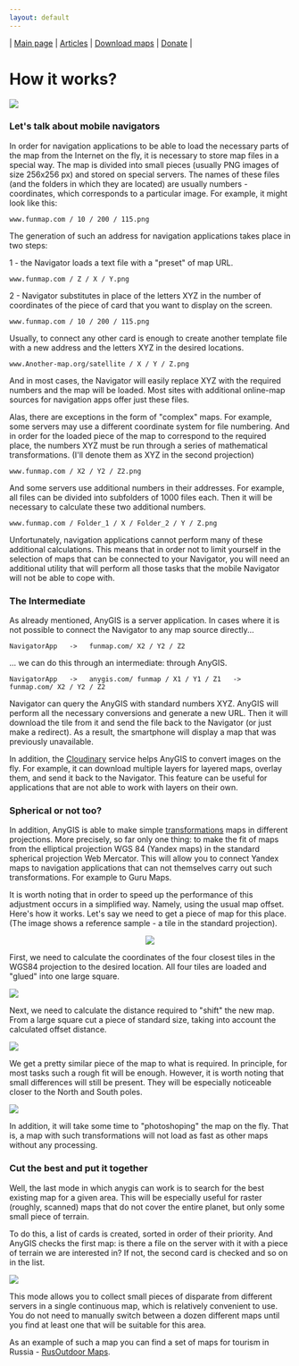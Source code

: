 ```yaml
---
layout: default
---
```


| [Main page][01] | [Articles][02] | [Download maps][03] | [Donate][04] |


[01]: /index_en
[02]: /Web/Html/Articles_en
[03]: /Web/Html/DownloadPage_en
[04]: https://www.donationalerts.com/r/nnngrach


# How it works?

![](/Web/Img/Tiles.png)

### Let's talk about mobile navigators

In order for navigation applications to be able to load the necessary parts of the map from the Internet on the fly, it is necessary to store map files in a special way. The map is divided into small pieces (usually PNG images of size 256x256 px) and stored on special servers. The names of these files (and the folders in which they are located) are usually numbers - coordinates, which corresponds to a particular image. For example, it might look like this:

```
www.funmap.com / 10 / 200 / 115.png
```


The generation of such an address for navigation applications takes place in two steps:

1 - the Navigator loads a text file with a "preset" of map URL.

```
www.funmap.com / Z / X / Y.png
```

2 - Navigator substitutes in place of the letters XYZ in the number of coordinates of the piece of card that you want to display on the screen. 

```
www.funmap.com / 10 / 200 / 115.png
```



Usually, to connect any other card is enough to create another template file with a new address and the letters XYZ in the desired locations.

```
www.Another-map.org/satellite / X / Y / Z.png
```

And in most cases, the Navigator will easily replace XYZ with the required numbers and the map will be loaded. Most sites with additional online-map sources for navigation apps offer just these files.

Alas, there are exceptions in the form of "complex" maps. For example, some servers may use a different coordinate system for file numbering. And in order for the loaded piece of the map to correspond to the required place, the numbers XYZ must be run through a series of mathematical transformations. (I'll denote them as XYZ in the second projection)

```
www.funmap.com / X2 / Y2 / Z2.png
```

And some servers use additional numbers in their addresses. For example, all files can be divided into subfolders of 1000 files each. Then it will be necessary to calculate these two additional numbers.

```
www.funmap.com / Folder_1 / X / Folder_2 / Y / Z.png
```

Unfortunately, navigation applications cannot perform many of these additional calculations. This means that in order not to limit yourself in the selection of maps that can be connected to your Navigator, you will need an additional utility that will perform all those tasks that the mobile Navigator will not be able to cope with.



### The Intermediate

As already mentioned, AnyGIS is a server application. In cases where it is not possible to connect the Navigator to any map source directly...

```
NavigatorApp   ->   funmap.com/ X2 / Y2 / Z2 
```

... we can do this through an intermediate: through AnyGIS.

```
NavigatorApp   ->   anygis.com/ funmap / X1 / Y1 / Z1   ->   funmap.com/ X2 / Y2 / Z2 
```

Navigator can query the AnyGIS with standard numbers XYZ. AnyGIS will perform all the necessary conversions and generate a new URL. Then it will download the tile from it and send the file back to the Navigator (or just make a redirect). As a result, the smartphone will display a map that was previously unavailable.


In addition, the [Cloudinary][1] service helps AnyGIS to convert images on the fly. For example, it can download multiple layers for layered maps, overlay them, and send it back to the Navigator. This feature can be useful for applications that are not able to work with layers on their own.



### Spherical or not too? 

In addition, AnyGIS is able to make simple [transformations][2] maps in different projections. More precisely, so far only one thing: to make the fit of maps from the elliptical projection WGS 84 (Yandex maps) in the standard spherical projection Web Mercator. This will allow you to connect Yandex maps to navigation applications that can not themselves carry out such transformations. For example to Guru Maps.

It is worth noting that in order to speed up the performance of this adjustment occurs in a simplified way. Namely, using the usual map offset. Here's how it works. Let's say we need to get a piece of map for this place. (The image shows a reference sample - a tile in the standard projection).

<p align="center">
<img src="https://github.com/nnngrach/AnyGIS_Site/raw/master/Web/Img/osm.jpg"/>
</p>


First, we need to calculate the coordinates of the four closest tiles in the WGS84 projection to the desired location. All four tiles are loaded and "glued" into one large square.

![](/Web/Img/wgs4.jpg)

Next, we need to calculate the distance required to "shift" the new map. From a large square cut a piece of standard size, taking into account the calculated offset distance.

![](/Web/Img/wgs_offset.jpg)

We get a pretty similar piece of the map to what is required. In principle, for most tasks such a rough fit will be enough. However, it is worth noting that small differences will still be present. They will be especially noticeable closer to the North and South poles.

![](/Web/Img/wgs_osm.jpg)

In addition, it will take some time to "photoshoping" the map on the fly. That is, a map with such transformations will not load as fast as other maps without any processing. 


### Cut the best and put it together

Well, the last mode in which anygis can work is to search for the best existing map for a given area. This will be especially useful for raster (roughly, scanned) maps that do not cover the entire planet, but only some small piece of terrain. 

To do this, a list of cards is created, sorted in order of their priority. And AnyGIS checks the first map: is there a file on the server with it with a piece of terrain we are interested in? If not, the second card is checked and so on in the list.

![](/Web/Img/slazav.png)

This mode allows you to collect small pieces of disparate from different servers in a single continuous map, which is relatively convenient to use. You do not need to manually switch between a dozen different maps until you find at least one that will be suitable for this area.

As an example of such a map you can find a set of maps for tourism in Russia - [RusOutdoor Maps][03].

[1]: https://cloudinary.com/
[2]: https://habr.com/ru/post/151103/
